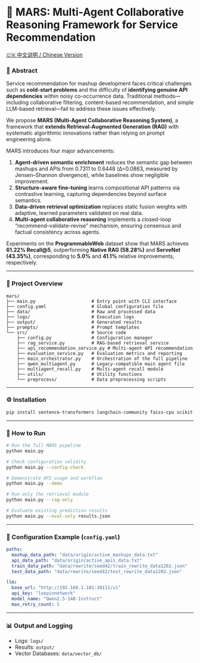 # 🧠 MARS: Multi-Agent Collaborative Reasoning Framework for Service Recommendation

[🇨🇳 中文说明 / Chinese Version](./README_CN.md)

### 📘 Abstract

Service recommendation for mashup development faces critical challenges such as **cold-start problems** and the difficulty of **identifying genuine API dependencies** within noisy co-occurrence data. Traditional methods—including collaborative filtering, content-based recommendation, and simple LLM-based retrieval—fail to address these issues effectively.

We propose **MARS (Multi-Agent Collaborative Reasoning System)**, a framework that **extends Retrieval-Augmented Generation (RAG)** with systematic algorithmic innovations rather than relying on prompt engineering alone.

MARS introduces four major advancements:

1. **Agent-driven semantic enrichment** reduces the semantic gap between mashups and APIs from 0.7311 to 0.6448 (Δ=0.0863, measured by Jensen–Shannon divergence), while baselines show negligible improvement.
2. **Structure-aware fine-tuning** learns compositional API patterns via contrastive learning, capturing dependencies beyond surface semantics.
3. **Data-driven retrieval optimization** replaces static fusion weights with adaptive, learned parameters validated on real data.
4. **Multi-agent collaborative reasoning** implements a closed-loop “recommend–validate–revise” mechanism, ensuring consensus and factual consistency across agents.

Experiments on the **ProgrammableWeb** dataset show that MARS achieves **61.22% Recall@5**, outperforming **Native RAG (58.28%)** and **ServeNet (43.35%)**, corresponding to **5.0%** and **41.1%** relative improvements, respectively.

---

### 🧩 Project Overview

```
mars/
├── main.py                     # Entry point with CLI interface
├── config.yaml                 # Global configuration file
├── data/                       # Raw and processed data
├── logs/                       # Execution logs
├── output/                     # Generated results
├── prompts/                    # Prompt templates
└── src/                        # Source code
    ├── config.py               # Configuration manager
    ├── rag_service.py          # RAG-based retrieval service
    ├── api_recommendation_service.py # Multi-agent API recommendation
    ├── evaluation_service.py   # Evaluation metrics and reporting
    ├── main_orchestrator.py    # Orchestration of the full pipeline
    ├── qwen_multiagent.py      # Legacy-compatible main agent file
    ├── multiagent_recall.py    # Multi-agent recall module
    ├── utils/                  # Utility functions
    └── preprocess/             # Data preprocessing scripts
```

---

### ⚙️ Installation

```bash
pip install sentence-transformers langchain-community faiss-cpu scikit-learn tqdm jieba pyyaml openai langgraph
```

---

### 🧠 How to Run

```bash
# Run the full MARS pipeline
python main.py

# Check configuration validity
python main.py --config-check

# Demonstrate API usage and workflow
python main.py --demo

# Run only the retrieval module
python main.py --rag-only

# Evaluate existing prediction results
python main.py --eval-only results.json
```

---

### 🧾 Configuration Example (`config.yaml`)

```yaml
paths:
  mashup_data_path: "data/origin/active_mashups_data.txt"
  api_data_path: "data/origin/active_apis_data.txt"
  train_data_path: "data/rewrite/seed42/train_rewrite_data1202.json"
  test_data_path: "data/rewrite/seed42/test_rewrite_data1202.json"

llm:
  base_url: "http://192.168.1.101:30111/v1"
  api_key: "loopinnetwork"
  model_name: "Qwen2.5-14B-Instruct"
  max_retry_count: 5
```

---

### 📊 Output and Logging

* Logs: `logs/`
* Results: `output/`
* Vector Databases: `data/vector_db/`



